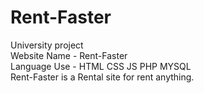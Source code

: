 # Rent-Faster
University project
<br>
Website Name - Rent-Faster
<br>
Language Use - HTML  CSS  JS  PHP  MYSQL
<br>
Rent-Faster is a Rental site for rent anything.
